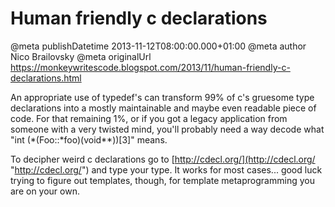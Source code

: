 # Human friendly c declarations

@meta publishDatetime 2013-11-12T08:00:00.000+01:00
@meta author Nico Brailovsky
@meta originalUrl https://monkeywritescode.blogspot.com/2013/11/human-friendly-c-declarations.html

An appropriate use of typedef's can transform 99% of c's gruesome type declarations into a mostly maintainable and maybe even readable piece of code. For that remaining 1%, or if you got a legacy application from someone with a very twisted mind, you'll probably need a way decode what "int (\*(Foo::\*foo)(void\*\*))[3]" means.

To decipher weird c declarations go to [http://cdecl.org/](http://cdecl.org/ "http://cdecl.org/") and type your type. It works for most cases... good luck trying to figure out templates, though, for template metaprogramming you are on your own.

